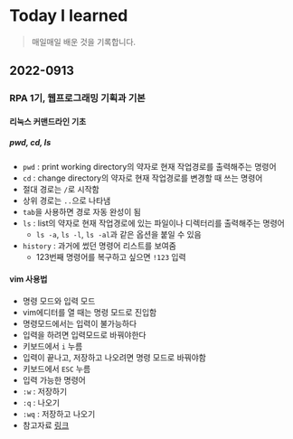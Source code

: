 # Today I learned
> 매일매일 배운 것을 기록합니다.

## 2022-0913
### RPA 1기, 웹프로그래밍 기획과 기본
#### 리눅스 커맨드라인 기초
##### pwd, cd, ls
 - `pwd` : print working directory의 약자로 현재 작업경로를 출력해주는 명령어
 - `cd` : change directory의 약자로 현재 작업경로를 변경할 때 쓰는 명령어
  - 절대 경로는 `/`로 시작함
  - 상위 경로는 `..`으로 나타냄
  - `tab`을 사용하면 경로 자동 완성이 됨
 - `ls` : list의 약자로 현재 작업경로에 있는 파일이나 디렉터리를 출력해주는 명령어
   - `ls -a`, `ls -l`, `ls -al`과 같은 옵션을 붙일 수 있음
 - `history` : 과거에 썼던 명령어 리스트를 보여줌
   - 123번째 명령어를 복구하고 싶으면 `!123` 입력
   
#### vim 사용법
- 명령 모드와 입력 모드
 - vim에디터를 열 때는 명령 모드로 진입함
 - 명령모드에서는 입력이 불가능하다
 - 입력을 하려면 입력모드로 바꿔야한다
  - 키보드에서 `i` 누름
 - 입력이 끝나고, 저장하고 나오려면 명령 모드로 바꿔야함
  - 키보드에서 `ESC` 누름
 - 입력 가능한 명령어
  - `:w` : 저장하기
  - `:q` : 나오기
  - `:wq` : 저장하고 나오기
 - 참고자료 [링크](https://zeddios.tistory.com)
